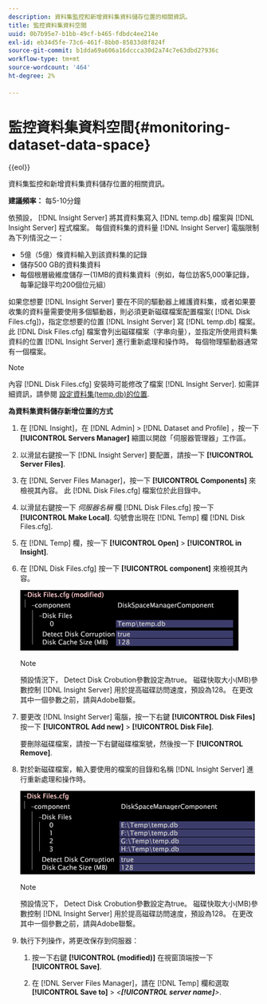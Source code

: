 ```yaml
---
description: 資料集監控和新增資料集資料儲存位置的相關資訊。
title: 監控資料集資料空間
uuid: 0b7b95e7-b1bb-49cf-b465-fdbdc4ee214e
exl-id: eb34d5fe-73c6-461f-8bb0-85833d8f824f
source-git-commit: b1dda69a606a16dccca30d2a74c7e63dbd27936c
workflow-type: tm+mt
source-wordcount: '464'
ht-degree: 2%

---
```


# 監控資料集資料空間{#monitoring-dataset-data-space}

{{eol}}

資料集監控和新增資料集資料儲存位置的相關資訊。

**建議頻率：** 每5-10分鐘

依預設， [!DNL Insight Server] 將其資料集寫入 [!DNL temp.db] 檔案與 [!DNL Insight Server] 程式檔案。 每個資料集的資料量 [!DNL Insight Server] 電腦限制為下列情況之一：

* 5億（5億）條資料輸入到該資料集的記錄
* 儲存500 GB的資料集資料
* 每個根層級維度儲存一(1)MB的資料集資料（例如，每位訪客5,000筆記錄，每筆記錄平均200個位元組）

如果您想要 [!DNL Insight Server] 要在不同的驅動器上維護資料集，或者如果要收集的資料量需要使用多個驅動器，則必須更新磁碟檔案配置檔案( [!DNL Disk Files.cfg])，指定您想要的位置 [!DNL Insight Server] 寫 [!DNL temp.db] 檔案。 此 [!DNL Disk Files.cfg] 檔案會列出磁碟檔案（字串向量），並指定所使用資料集資料的位置 [!DNL Insight Server] 進行重新處理和操作時。 每個物理驅動器通常有一個檔案。

>[!NOTE]
>
>內容 [!DNL Disk Files.cfg] 安裝時可能修改了檔案 [!DNL Insight Server]. 如需詳細資訊，請參閱 [設定資料集(temp.db)的位置](../../../../home/c-inst-svr/c-install-ins-svr/t-install-proc-inst-svr-dpu/t-cfg-loc-dtst.md#task-f645eefecb154e679acbb480a07c1f0e).

**為資料集資料儲存新增位置的方式**

1. 在 [!DNL Insight]，在 [!DNL Admin] > [!DNL Dataset and Profile] ，按一下 **[!UICONTROL Servers Manager]** 縮圖以開啟「伺服器管理器」工作區。
1. 以滑鼠右鍵按一下 [!DNL Insight Server] 要配置，請按一下 **[!UICONTROL Server Files]**.
1. 在 [!DNL Server Files Manager]，按一下 **[!UICONTROL Components]** 來檢視其內容。 此 [!DNL Disk Files.cfg] 檔案位於此目錄中。
1. 以滑鼠右鍵按一下 *伺服器名稱* 欄 [!DNL Disk Files.cfg] 按一下 **[!UICONTROL Make Local]**. 勾號會出現在 [!DNL Temp] 欄 [!DNL Disk Files.cfg].
1. 在 [!DNL Temp] 欄，按一下 **[!UICONTROL Open]** > **[!UICONTROL in Insight]**.
1. 在 [!DNL Disk Files.cfg] 按一下 **[!UICONTROL component]** 來檢視其內容。

   ![步驟資訊](assets/cfg_diskfiles_examplevalues.png)

   >[!NOTE]
   >
   >預設情況下， Detect Disk Crobution參數設定為true。 磁碟快取大小(MB)參數控制 [!DNL Insight Server] 用於提高磁碟訪問速度，預設為128。 在更改其中一個參數之前，請與Adobe聯繫。

1. 要更改 [!DNL Insight Server] 電腦，按一下右鍵 **[!UICONTROL Disk Files]** 按一下 **[!UICONTROL Add new]** > **[!UICONTROL Disk File]**.

   要刪除磁碟檔案，請按一下右鍵磁碟檔案號，然後按一下 **[!UICONTROL Remove]**.

1. 對於新磁碟檔案，輸入要使用的檔案的目錄和名稱 [!DNL Insight Server] 進行重新處理和操作時。

   ![步驟資訊](assets/cfg_diskfiles_exampleNewValues.png)

   >[!NOTE]
   >
   >預設情況下， Detect Disk Crobution參數設定為true。 磁碟快取大小(MB)參數控制 [!DNL Insight Server] 用於提高磁碟訪問速度，預設為128。 在更改其中一個參數之前，請與Adobe聯繫。

1. 執行下列操作，將更改保存到伺服器：

   1. 按一下右鍵 **[!UICONTROL (modified)]** 在視窗頂端按一下 **[!UICONTROL Save]**.

   1. 在 [!DNL Server Files Manager]，請在 [!DNL Temp] 欄和選取 **[!UICONTROL Save to]** > *&lt;**[!UICONTROL server name]**>*.
